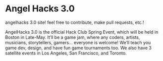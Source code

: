 # Angel Hacks 3.0

angelhacks 3.0 site! feel free to contribute, make pull requests, etc.! 

AngelHacks 3.0 is the official Hack Club Spring Event, which will be held in Boston in Late-May. It’ll be a game jam, where any coders, artists, musicians, storytellers, gamers… everyone is welcome! We’ll teach you game dev, design, and have fun game tournaments too. We also have 3 satellite events in Los Angeles, San Francisco, and Toronto.    
